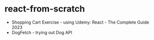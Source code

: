 # react-from-scratch

- Shopping Cart Exercise - using Udemy: React - The Complete Guide 2023
- DogFetch - trying out Dog API

